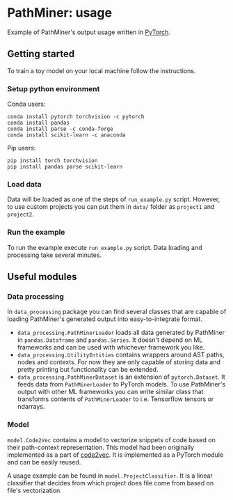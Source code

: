 # PathMiner: usage

Example of PathMiner's output usage written in [PyTorch](https://pytorch.org/).

## Getting started

To train a toy model on your local machine follow the instructions.

### Setup python environment

Conda users:

~~~~
conda install pytorch torchvision -c pytorch
conda install pandas
conda install parse -c conda-forge
conda install scikit-learn -c anaconda
~~~~

Pip users:
~~~~
pip install torch torchvision
pip install pandas parse scikit-learn
~~~~

### Load data

Data will be loaded as one of the steps of `run_example.py` script. 
However, to use custom projects you can put them in `data/` folder
as `project1` and `project2`.

### Run the example

To run the example execute `run_example.py` script. 
Data loading and processing take several minutes.


## Useful modules

### Data processing

In `data_processing` package you can find several classes that are capable of loading
PathMiner's generated output into easy-to-integrate format.

* `data_processing.PathMinerLoader` loads all data generated by PathMiner in `pandas.Dataframe` and `pandas.Series`.
It doesn't depend on ML frameworks and can be used with whichever framework you like. 
* `data_processing.UtilityEntities` contains wrappers around AST paths, nodes and contexts. For now they are only 
capable of storing data and pretty printing but functionality can be extended.
* `data_processing.PathMinerDataset` is an extension of `pytorch.Dataset`. It feeds data from `PathMinerLoader` to
PyTorch models. To use PathMiner's output with other ML frameworks you can write similar class that transforms contents
of `PathMinerLoader` to i.e. Tensorflow tensors or ndarrays. 

### Model

`model.Code2Vec` contains a model to vectorize snippets of code based on their path-context representation.
This model had been originally implemented as a part of [code2vec](https://github.com/tech-srl/code2vec).
It is implemented as a PyTorch module and can be easily reused.

A usage example can be found in `model.ProjectClassifier`.
It is a linear classifier that decides from which project does file come from based on file's vectorization.
